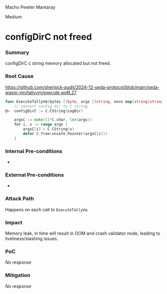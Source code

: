 Macho Pewter Mantaray

Medium

# configDirC not freed

### Summary

configDirC c string memory allocated but not freed.

### Root Cause

https://github.com/sherlock-audit/2024-12-seda-protocol/blob/main/seda-wasm-vm/tallyvm/execute.go#L27
```go
func ExecuteTallyVm(bytes []byte, args []string, envs map[string]string) VmResult {
	// convert config dir to C string
@>	configDirC := C.CString(LogDir)

	argsC := make([]*C.char, len(args))
	for i, s := range args {
		argsC[i] = C.CString(s)
		defer C.free(unsafe.Pointer(argsC[i]))
	}

```

### Internal Pre-conditions

-

### External Pre-conditions

-

### Attack Path

Happens on each call to `ExecuteTallyVm`.

### Impact

Memory leak, in time will result in OOM and crash validator node, leading to liveliness/slashing issues.

### PoC

_No response_

### Mitigation

_No response_